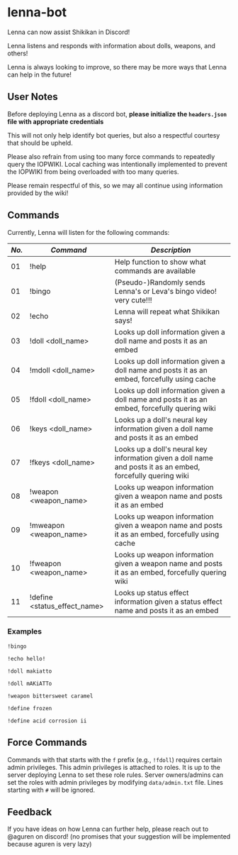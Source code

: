 # lenna-bot
Lenna can now assist Shikikan in Discord!

Lenna listens and responds with information about dolls, weapons, and others!

Lenna is always looking to improve, so there may be more ways that Lenna can help in the future!

## User Notes
Before deploying Lenna as a discord bot, **please initialize the `headers.json` file with appropriate credentials**

This will not only help identify bot queries, but also a respectful courtesy that should be upheld.

Please also refrain from using too many force commands to repeatedly query the IOPWIKI. Local caching was intentionally implemented to prevent
the IOPWIKI from being overloaded with too many queries.

Please remain respectful of this, so we may all continue using information provided by the wiki!

## Commands
Currently, Lenna will listen for the following commands:

| *No.* | *Command*                         | *Description*                                                                                                 |
| ----- | --------------------------------- | ------------------------------------------------------------------------------------------------------------- |
| 01    | !help                             | Help function to show what commands are available                                                             |
| 01    | !bingo                            | (Pseudo-)Randomly sends Lenna's or Leva's bingo video! very cute!!!                                           |
| 02    | !echo                             | Lenna will repeat what Shikikan says!                                                                         |
| 03    | !doll <doll_name>                 | Looks up doll information given a doll name and posts it as an embed                                          |
| 04    | !mdoll <doll_name>                | Looks up doll information given a doll name and posts it as an embed, forcefully using cache                  |
| 05    | !fdoll <doll_name>                | Looks up doll information given a doll name and posts it as an embed, forcefully quering wiki                 |
| 06    | !keys <doll_name>                 | Looks up a doll's neural key information given a doll name and posts it as an embed                           |
| 07    | !fkeys <doll_name>                | Looks up a doll's neural key information given a doll name and posts it as an embed, forcefully quering wiki  |
| 08    | !weapon <weapon_name>             | Looks up weapon information given a weapon name and posts it as an embed                                      |
| 09    | !mweapon <weapon_name>            | Looks up weapon information given a weapon name and posts it as an embed, forcefully using cache              |
| 10    | !fweapon <weapon_name>            | Looks up weapon information given a weapon name and posts it as an embed, forcefully quering wiki             |
| 11    | !define <status_effect_name>      | Looks up status effect information given a status effect name and posts it as an embed                        |

### Examples
`!bingo`

`!echo hello!`

`!doll makiatto`

`!doll mAKiATTo`

`!weapon bittersweet caramel`

`!define frozen`

`!define acid corrosion ii`

## Force Commands
Commands with that starts with the `f` prefix (e.g., `!fdoll`) requires certain admin privileges. This admin privileges is attached to roles. It is up to the server deploying Lenna to set these role rules. Server owners/admins can set the roles with admin privileges by modifying `data/admin.txt` file. Lines starting with `#` will be ignored.

## Feedback

If you have ideas on how Lenna can further help, please reach out to @aguren on discord! (no promises that your suggestion will be implemented because aguren is very lazy)